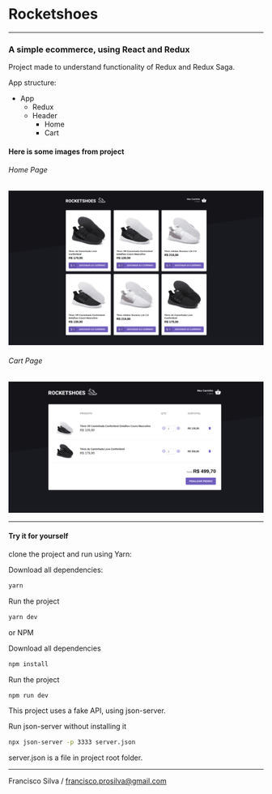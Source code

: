 # Rocketshoes

---
### A simple ecommerce, using React and Redux

Project made to understand functionality of Redux and Redux Saga.

App structure:

- App
  - Redux
  - Header
      - Home
      - Cart


#### Here is  some images from project

###### Home Page
![Home](./src/assets/images/rocketshoes-home.png "Home Page")


###### Cart Page
![Cart](./src/assets/images/rocketshoes-cart.png "Cart Page")



---

#### Try it for yourself

clone the project and run using Yarn:

Download all dependencies:

```bash
yarn
```
Run the project
```bash
yarn dev
```
or NPM

Download all dependencies
```bash
npm install
```
Run the project
```bash
npm run dev
```
This project uses a fake API, using json-server.

Run json-server without installing it
```bash
npx json-server -p 3333 server.json
```

server.json is a file in project root folder.

---

Francisco Silva / francisco.prosilva@gmail.com
